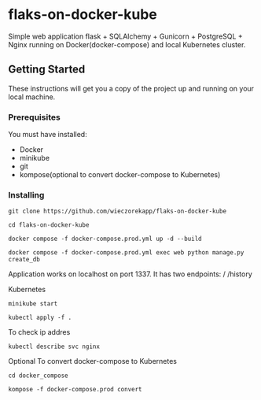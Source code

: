 # flaks-on-docker-kube
Simple web application flask + SQLAlchemy + Gunicorn + PostgreSQL + Nginx running on Docker(docker-compose) and local Kubernetes cluster.

## Getting Started
These instructions will get you a copy of the project up and running on your local machine.

### Prerequisites
You must have installed:
- Docker
- minikube
- git
- kompose(optional to convert docker-compose to Kubernetes)

### Installing
```
git clone https://github.com/wieczorekapp/flaks-on-docker-kube
```

```
cd flaks-on-docker-kube
```

```
docker compose -f docker-compose.prod.yml up -d --build
```

```
docker compose -f docker-compose.prod.yml exec web python manage.py create_db
```

Application works on localhost on port 1337.
It has two endpoints:
/
/history


Kubernetes
```
minikube start
```

```
kubectl apply -f .
```

To check ip addres
```
kubectl describe svc nginx
```

Optional
To convert docker-compose to Kubernetes

```
cd docker_compose
```

```
kompose -f docker-compose.prod convert
```
